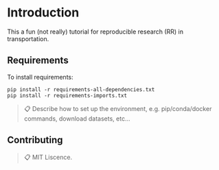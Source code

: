 # Introduction

This a fun (not really) tutorial for reproducible research (RR) in transportation.  

## Requirements

To install requirements:

```setup
pip install -r requirements-all-dependencies.txt
pip install -r requirements-imports.txt

```

>📋  Describe how to set up the environment, e.g. pip/conda/docker commands, download datasets, etc...


## Contributing

>📋  MIT Liscence. 
